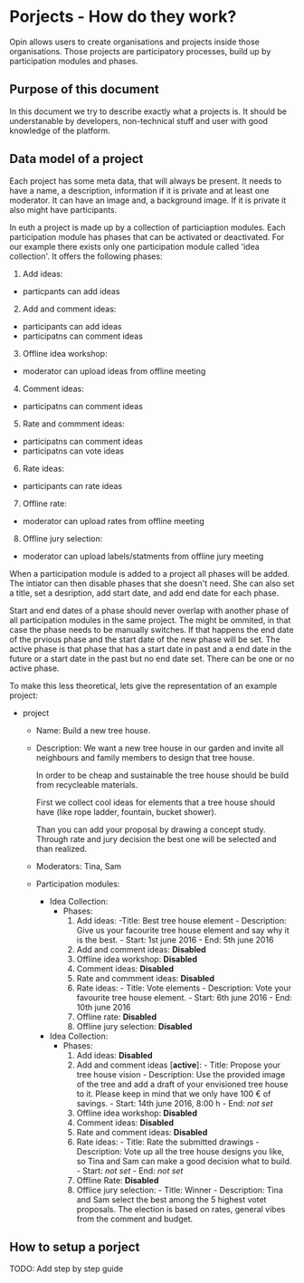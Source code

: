 # Porjects - How do they work?

Opin allows users to create organisations and projects inside those organisations. Those projects are
participatory processes, build up by participation modules and phases. 

## Purpose of this document

In this document we try to describe exactly what a projects is. It should be understanable by developers, non-technical stuff and user with good knowledge of the platform.

## Data model of a project

Each project has some meta data, that will always be present. It needs to have a name, a
description, information if it is private and at least one moderator. It can have an image and, a
background image. If it is private it also might have participants.

In euth a project is made up by a collection of particiaption modules. Each participation module has
phases that can be activated or deactivated. For our example there exists only one participation
module called 'idea collection'. It offers the following phases:

  1. Add ideas:
   - particpants can add ideas
  2. Add and comment ideas:
   - participants can add ideas
   - participatns can comment ideas
  3. Offline idea workshop:
   - moderator can upload ideas from offline meeting
  4. Comment ideas:
   - participatns can comment ideas
  5. Rate and commment ideas:
   - participatns can comment ideas
   - participatns can vote ideas
  6. Rate ideas:
   - participants can rate ideas
  7. Offline rate:
   - moderator can upload rates from offline meeting
  8. Offline jury selection:
   - moderator can upload labels/statments from offline jury meeting

When a participation module is added to a project all phases will be added. The intiator can then disable
phases that she doesn't need. She can also set a title, set a desription, add start date, and
add end date for each phase.

Start and end dates of a phase should never overlap with another phase of all participation modules
in the same project. The might be ommited, in that case the phase needs to be manually switches. If that
happens the end date of the prvious phase and the start date of the new phase will be set. The active
phase is that phase that has a start date in past and a end date in the future or a start date in the past 
but no end date set. There can be one or no active phase.

To make this less theoretical, lets give the representation of an example project:

- project
   - Name: Build a new tree house.
   - Description:
      We want a new tree house in our garden and invite all neighbours and family members to design that tree house.
      
      In order to be cheap and sustainable the tree house should be build from recycleable
      materials.
      
      First we collect cool ideas for elements that a tree house should have (like rope ladder, fountain, 
      bucket shower).
       
      Than you can add your proposal by drawing a concept study. Through rate and jury
      decision the best one will be selected and than realized.
   - Moderators: Tina, Sam
   - Participation modules:
       - Idea Collection:
         - Phases:
             1. Add ideas:
               -Title: Best tree house element
               - Description:
                  Give us your facourite tree house element and say why it is the best.
               - Start: 1st june 2016
               - End: 5th june 2016
             2. Add and comment ideas: **Disabled**
             3. Offline idea workshop: **Disabled**
             4. Comment ideas: **Disabled**
             5. Rate and commment ideas: **Disabled**
             6. Rate ideas:
               - Title: Vote elements
               - Description:
                 Vote your favourite tree house element.
               - Start: 6th june 2016
               - End: 10th june 2016
             7. Offline rate: **Disabled**
             8. Offline jury selection: **Disabled**
       - Idea Collection:
         - Phases:
             1. Add ideas: **Disabled**
             2. Add and comment ideas [**active**]:
               - Title: Propose your tree house vision
               - Description: 
                   Use the provided image of the tree and add a draft of your envisioned tree house
                   to it. Please keep in mind that we only have 100 € of savings.
               - Start: 14th june 2016, 8:00 h
               - End: *not set*
             3. Offline idea workshop: **Disabled**
             4. Comment ideas: **Disabled**
             5. Rate and comment ideas: **Disabled**
             6. Rate ideas:
               - Title: Rate the submitted drawings
               - Description:
                 Vote up all the tree house designs you like, so Tina and Sam can make a good
                 decision what to build.
               - Start: *not set*
               - End: *not set*
             7. Offline Rate: **Disabled**
             8. Offlice jury selection:
               - Title: Winner
               - Description:
                 Tina and Sam select the best among the 5 highest votet proposals. The
                 election is based on rates, general vibes from the comment and budget.


## How to setup a porject

TODO: Add step by step guide
